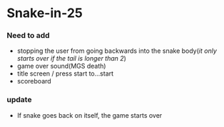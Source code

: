 # Snake-in-25

### Need to add
- stopping the user from going backwards into the snake body(*it only starts over if the tail is longer than 2*)
- game over sound(MGS death)
- title screen /  press start to...start
- scoreboard

### update
- If snake goes back on itself, the game starts over
